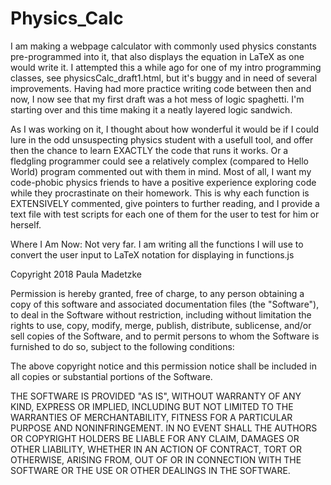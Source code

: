 # Physics_Calc

I am making a webpage calculator with commonly used physics constants pre-programmed into it, that also displays the equation in LaTeX as one would write it. I attempted this a while ago for one of my intro programming classes, see physicsCalc_draft1.html, but it's buggy and in need of several improvements. Having had more practice writing code between then and now, I now see that my first draft was a hot mess of logic spaghetti. I'm starting over and this time making it a neatly layered logic sandwich.

As I was working on it, I thought about how wonderful it would be if I could lure in the odd unsuspecting physics student with a usefull tool, and offer then the chance to learn EXACTLY the code that runs it works. Or a fledgling programmer could see a relatively complex (compared to Hello World) program commented out with them in mind. Most of all, I want my code-phobic physics friends to have a positive experience exploring code while they procrastinate on their homework. This is why each function is EXTENSIVELY commented, give pointers to further reading, and I provide a text file with test scripts for each one of them for the user to test for him or herself.

Where I Am Now:
Not very far. I am writing all the functions I will use to convert the user input to LaTeX notation for displaying in functions.js









Copyright 2018 Paula Madetzke

Permission is hereby granted, free of charge, to any person obtaining a copy of this software and associated documentation files (the "Software"), to deal in the Software without restriction, including without limitation the rights to use, copy, modify, merge, publish, distribute, sublicense, and/or sell copies of the Software, and to permit persons to whom the Software is furnished to do so, subject to the following conditions:

The above copyright notice and this permission notice shall be included in all copies or substantial portions of the Software.

THE SOFTWARE IS PROVIDED "AS IS", WITHOUT WARRANTY OF ANY KIND, EXPRESS OR IMPLIED, INCLUDING BUT NOT LIMITED TO THE WARRANTIES OF MERCHANTABILITY, FITNESS FOR A PARTICULAR PURPOSE AND NONINFRINGEMENT. IN NO EVENT SHALL THE AUTHORS OR COPYRIGHT HOLDERS BE LIABLE FOR ANY CLAIM, DAMAGES OR OTHER LIABILITY, WHETHER IN AN ACTION OF CONTRACT, TORT OR OTHERWISE, ARISING FROM, OUT OF OR IN CONNECTION WITH THE SOFTWARE OR THE USE OR OTHER DEALINGS IN THE SOFTWARE.
